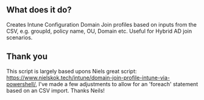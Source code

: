 ## What does it do?
Creates Intune Configuration Domain Join profiles based on inputs from the CSV, e.g. groupId, policy name, OU, Domain etc. Useful for Hybrid AD join scenarios.

## Thank you
This script is largely based upons Niels great script: https://www.nielskok.tech/intune/domain-join-profile-intune-via-powershell/, I've made a few adjustments to allow for an 'foreach' statement based on an CSV import. Thanks Neils!
